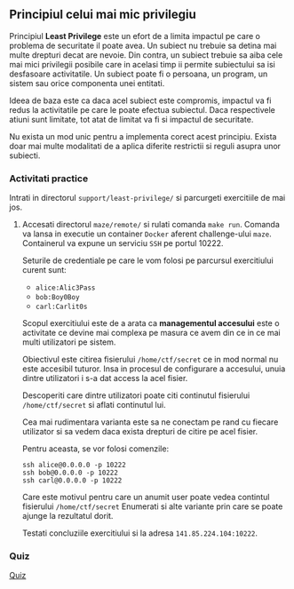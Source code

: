 ## Principiul celui mai mic privilegiu

Principiul **Least Privilege** este un efort de a limita impactul pe care o problema de securitate il poate avea.
Un subiect nu trebuie sa detina mai multe drepturi decat are nevoie.
Din contra, un subiect trebuie sa aiba cele mai mici privilegii posibile care in acelasi timp ii permite subiectului sa isi desfasoare activitatile.
Un subiect poate fi o persoana, un program, un sistem sau orice componenta unei entitati.

Ideea de baza este ca daca acel subiect este compromis, impactul va fi redus la activitatile pe care le poate efectua subiectul.
Daca respectivele atiuni sunt limitate, tot atat de limitat va fi si impactul de securitate.

Nu exista un mod unic pentru a implementa corect acest principiu.
Exista doar mai multe modalitati de a aplica diferite restrictii si reguli asupra unor subiecti.

### Activitati practice

Intrati in directorul `support/least-privilege/` si parcurgeti exercitiile de mai jos.

1. Accesati directorul `maze/remote/` si rulati comanda `make run`.
   Comanda va lansa in executie un container `Docker` aferent challenge-ului `maze`.
   Containerul va expune un serviciu `SSH` pe portul 10222.

   Seturile de credentiale pe care le vom folosi pe parcursul exercitiului curent sunt:

   - `alice:Alic3Pass`
   - `bob:Boy0Boy`
   - `carl:Carlit0s`

   Scopul exercitiului este de a arata ca **managementul accesului** este o activitate ce devine mai complexa pe masura ce avem din ce in ce mai multi utilizatori pe sistem.

   Obiectivul este citirea fisierului `/home/ctf/secret` ce in mod normal nu este accesibil tuturor.
   Insa in procesul de configurare a accesului, unuia dintre utilizatori i s-a dat access la acel fisier.

   Descoperiti care dintre utilizatori poate citi continutul fisierului `/home/ctf/secret` si aflati continutul lui.

   Cea mai rudimentara varianta este sa ne conectam pe rand cu fiecare utilizator si sa vedem daca exista drepturi de citire pe acel fisier.

   Pentru aceasta, se vor folosi comenzile:

   ```
   ssh alice@0.0.0.0 -p 10222
   ssh bob@0.0.0.0 -p 10222
   ssh carl@0.0.0.0 -p 10222
   ```

   Care este motivul pentru care un anumit user poate vedea contintul fisierului `/home/ctf/secret`
   Enumerati si alte variante prin care se poate ajunge la rezultatul dorit.
   
   Testati concluziile exercitiului si la adresa `141.85.224.104:10222`.

### Quiz

[Quiz](../quiz/least-privilege.md)
